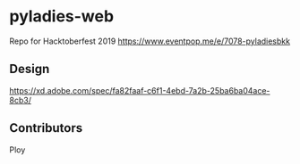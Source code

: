 # pyladies-web
Repo for Hacktoberfest 2019 https://www.eventpop.me/e/7078-pyladiesbkk
## Design
https://xd.adobe.com/spec/fa82faaf-c6f1-4ebd-7a2b-25ba6ba04ace-8cb3/
## Contributors
Ploy

